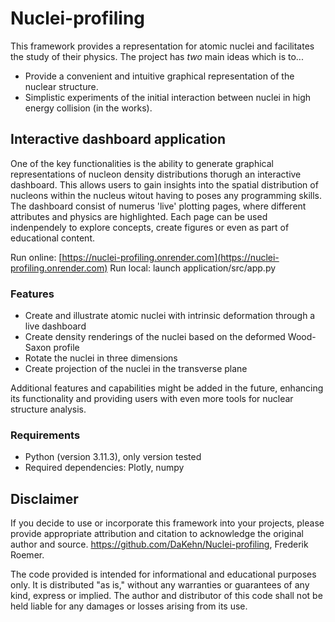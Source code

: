 # Nuclei-profiling
This framework provides a representation for atomic nuclei and facilitates the study of their physics. The project has _two_ main ideas which is to...

* Provide a convenient and intuitive graphical representation of the nuclear structure.
* Simplistic experiments of the initial interaction between nuclei in high energy collision (in the works). 


## Interactive dashboard application

One of the key functionalities is the ability to generate graphical representations of nucleon density distributions thorugh an interactive dashboard. This allows users to gain insights into the spatial distribution of nucleons within the nucleus witout having to poses any programming skills. The dashboard consist of numerus 'live' plotting pages, where different attributes and physics are highlighted. Each page can be used indenpendely to explore concepts, create figures or even as part of educational content.

Run online: [https://nuclei-profiling.onrender.com](https://nuclei-profiling.onrender.com)
Run local: launch application/src/app.py   

### Features

* Create and illustrate atomic nuclei with intrinsic deformation through a live dashboard
* Create density renderings of the nuclei based on the deformed Wood-Saxon profile
* Rotate the nuclei in three dimensions
* Create projection of the nuclei in the transverse plane

Additional features and capabilities might be added in the future, enhancing its functionality and providing users with even more tools for nuclear structure analysis.


### Requirements

* Python (version 3.11.3), only version tested 
* Required dependencies: Plotly, numpy


## Disclaimer

If you decide to use or incorporate this framework into your projects, please provide appropriate attribution and citation to acknowledge the original author and source. https://github.com/DaKehn/Nuclei-profiling, Frederik Roemer.

The code provided is intended for informational and educational purposes only. It is distributed "as is," without any warranties or guarantees of any kind, express or implied. The author and distributor of this code shall not be held liable for any damages or losses arising from its use.
